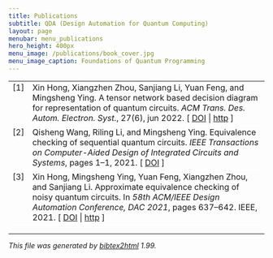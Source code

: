 ```yaml
---
title: Publications
subtitle: QDA (Design Automation for Quantum Computing)
layout: page
menubar: menu_publications
hero_height: 400px
menu_image: /publications/book_cover.jpg
menu_image_caption: Foundations of Quantum Programming
---
```


<style>
    table tr {
        border-bottom: 2px solid #fff;
    }
</style>



<!-- This document was automatically generated with bibtex2html 1.99
     (see http://www.lri.fr/~filliatr/bibtex2html/),
     with the following command:
     bibtex2html -nodoc -nobibsource -noabstract -nokeywords -html-entities -d -r qda.bib  -->


<table>

<tr valign="top">
<td align="right" class="bibtexnumber">
[<a name="10.1145/3514355">1</a>]
</td>
<td class="bibtexitem">
Xin Hong, Xiangzhen Zhou, Sanjiang Li, Yuan Feng, and Mingsheng Ying.
 A tensor network based decision diagram for representation of quantum
  circuits.
 <em>ACM Trans. Des. Autom. Electron. Syst.</em>, 27(6), jun 2022.
[&nbsp;<a href="http://dx.doi.org/10.1145/3514355">DOI</a>&nbsp;| 
<a href="https://doi.org/10.1145/3514355">http</a>&nbsp;]

</td>
</tr>


<tr valign="top">
<td align="right" class="bibtexnumber">
[<a name="9557747">2</a>]
</td>
<td class="bibtexitem">
Qisheng Wang, Riling Li, and Mingsheng Ying.
 Equivalence checking of sequential quantum circuits.
 <em>IEEE Transactions on Computer-Aided Design of Integrated
  Circuits and Systems</em>, pages 1&ndash;1, 2021.
[&nbsp;<a href="http://dx.doi.org/10.1109/TCAD.2021.3117506">DOI</a>&nbsp;]

</td>
</tr>


<tr valign="top">
<td align="right" class="bibtexnumber">
[<a name="DBLP:conf/dac/HongY0ZL21">3</a>]
</td>
<td class="bibtexitem">
Xin Hong, Mingsheng Ying, Yuan Feng, Xiangzhen Zhou, and Sanjiang Li.
 Approximate equivalence checking of noisy quantum circuits.
 In <em>58th ACM/IEEE Design Automation Conference, DAC 2021</em>,
  pages 637&ndash;642. IEEE, 2021.
[&nbsp;<a href="http://dx.doi.org/10.1109/DAC18074.2021.9586214">DOI</a>&nbsp;| 
<a href="https://doi.org/10.1109/DAC18074.2021.9586214">http</a>&nbsp;]

</td>
</tr>
</table><hr><p><em>This file was generated by
<a href="http://www.lri.fr/~filliatr/bibtex2html/">bibtex2html</a> 1.99.</em></p>
